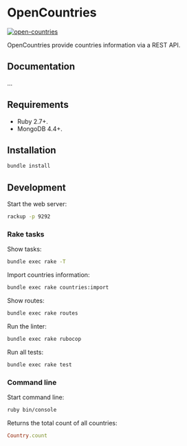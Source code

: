 # OpenCountries

[![open-countries](https://github.com/alejandrocen/open-countries/actions/workflows/ci.yml/badge.svg)](https://github.com/alejandrocen/open-countries/actions/workflows/ci.yml)

OpenCountries provide countries information via a REST API.

## Documentation

...

## Requirements

- Ruby 2.7+.
- MongoDB 4.4+.

## Installation

```sh
bundle install
```

## Development

Start the web server:

```sh
rackup -p 9292
```

### Rake tasks

Show tasks:

```sh
bundle exec rake -T
```

Import countries information:

```sh
bundle exec rake countries:import
```

Show routes:

```sh
bundle exec rake routes
```

Run the linter:

```sh
bundle exec rake rubocop
```

Run all tests:

```sh
bundle exec rake test
```

### Command line

Start command line:

```sh
ruby bin/console
```

Returns the total count of all countries:

```ruby
Country.count
```
